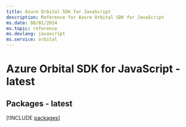 ```yaml
---
title: Azure Orbital SDK for JavaScript
description: Reference for Azure Orbital SDK for JavaScript
ms.date: 08/01/2024
ms.topic: reference
ms.devlang: javascript
ms.service: orbital
---
```

# Azure Orbital SDK for JavaScript - latest
## Packages - latest
[!INCLUDE [packages](orbital-index.md)]